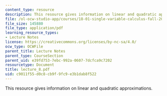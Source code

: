 ```yaml
---
content_type: resource
description: This resource gives information on linear and quadratic approximations.
file: /ol-ocw-studio-app/courses/18-01-single-variable-calculus-fall-2005/c9011f55d0c8cb9f9fc9e3b1dab8f522_lecture_8.pdf
file_size: 145880
file_type: application/pdf
learning_resource_types:
- Lecture Notes
license: https://creativecommons.org/licenses/by-nc-sa/4.0/
ocw_type: OCWFile
parent_title: Lecture Notes
parent_type: CourseSection
parent_uid: e39fd753-7ebc-992a-0607-7dcfca9c7202
resourcetype: Document
title: lecture_8.pdf
uid: c9011f55-d0c8-cb9f-9fc9-e3b1dab8f522
---
```

This resource gives information on linear and quadratic approximations.